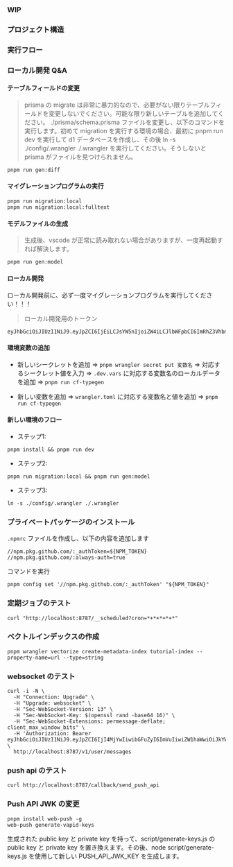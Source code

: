 ### WIP

### プロジェクト構造

### 実行フロー

### ローカル開発 Q&A

#### テーブルフィールドの変更

> prisma の migrate は非常に暴力的なので、必要がない限りテーブルフィールドを変更しないでください。可能な限り新しいテーブルを追加してください。
> ./prisma/schema.prisma ファイルを変更し、以下のコマンドを実行します。初めて migration を実行する環境の場合、最初に pnpm run dev を実行して d1 データベースを作成し、その後 ln -s ./config/.wrangler ./.wrangler を実行してください。そうしないと prisma がファイルを見つけられません。

```
pnpm run gen:diff
```

#### マイグレーションプログラムの実行

```
pnpm run migration:local
pnpm run migration:local:fulltext
```

#### モデルファイルの生成

> 生成後、vscode が正常に読み取れない場合がありますが、一度再起動すれば解決します。

```
pnpm run gen:model
```

#### ローカル開発

ローカル開発前に、必ず一度マイグレーションプログラムを実行してください！！！

> ローカル開発用のトークン

```
eyJhbGciOiJIUzI1NiJ9.eyJpZCI6IjEiLCJsYW5nIjoiZW4iLCJlbWFpbCI6ImRhZ3Vhbmc4MzBAZ21haWwuY29tIiwiZXhwIjoyNzE3NzU1MjU1NTg3LCJpYXQiOjE3MTc3NTUyNTU1ODgsImlzcyI6Imp3dF9pc3N1ZXJfZGV2In0.gvvLURPoCAzLemGmRp2u0ww2uS59YDqhXQ1u8JhFC4g
```

#### 環境変数の追加

- 新しいシークレットを追加 => `pnpm wrangler secret put 変数名` => 対応するシークレット値を入力 => `.dev.vars` に対応する変数名のローカルデータを追加 => `pnpm run cf-typegen`

- 新しい変数を追加 => `wrangler.toml` に対応する変数名と値を追加 => `pnpm run cf-typegen`

#### 新しい環境のフロー

- ステップ1:

```
pnpm install && pnpm run dev
```

- ステップ2:

```
pnpm run migration:local && pnpm run gen:model
```

- ステップ3:

```
ln -s ./config/.wrangler ./.wrangler
```

### プライベートパッケージのインストール

`.npmrc` ファイルを作成し、以下の内容を追加します

```
//npm.pkg.github.com/:_authToken=${NPM_TOKEN}
//npm.pkg.github.com/:always-auth=true
```

コマンドを実行

```
pnpm config set '//npm.pkg.github.com/:_authToken' "${NPM_TOKEN}"
```

### 定期ジョブのテスト

```
curl "http://localhost:8787/__scheduled?cron=*+*+*+*+*"
```

### ベクトルインデックスの作成

```
pnpm wrangler vectorize create-metadata-index tutorial-index --property-name=url --type=string
```

### websocket のテスト

```
curl -i -N \
  -H "Connection: Upgrade" \
  -H "Upgrade: websocket" \
  -H "Sec-WebSocket-Version: 13" \
  -H "Sec-WebSocket-Key: $(openssl rand -base64 16)" \
  -H "Sec-WebSocket-Extensions: permessage-deflate; client_max_window_bits" \
  -H 'Authorization: Bearer eyJhbGciOiJIUzI1NiJ9.eyJpZCI6IjI4MjYwIiwibGFuZyI6ImVuIiwiZW1haWwiOiJkYWd1YW5nODMwQGdtYWlsLmNvbSIsImV4cCI6MjczMTgyNjc4NTY1NSwiaWF0IjoxNzMxODI2Nzg1NjU2LCJpc3MiOiJzbGF4LXJlYWRlci1kZXYifQ.mc91yLxowIArjYA64VZIUtf52_T7DWpnTQwZH6DJtNQ' \
  http://localhost:8787/v1/user/messages
```

### push api のテスト

```
curl http://localhost:8787/callback/send_push_api
```

### Push API JWK の変更

```
pnpm install web-push -g
web-push generate-vapid-keys
```

生成された public key と private key を持って、script/generate-keys.js の public key と private key を置き換えます。その後、node script/generate-keys.js を使用して新しい PUSH_API_JWK_KEY を生成します。
